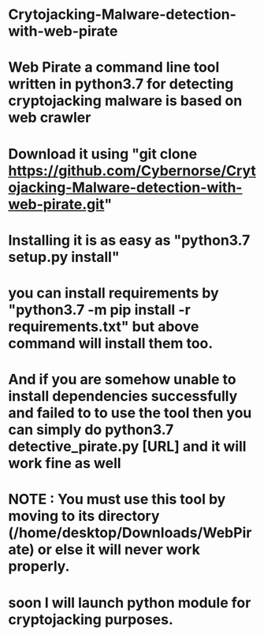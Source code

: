 # Crytojacking-Malware-detection-with-web-pirate
# Web Pirate a command line tool written in python3.7 for detecting cryptojacking malware is based on web crawler
# Download it using "git clone https://github.com/Cybernorse/Crytojacking-Malware-detection-with-web-pirate.git"
# Installing it is as easy as "python3.7 setup.py install" 
# you can install requirements by "python3.7 -m pip install -r requirements.txt" but above command will install them too.
# And if you are somehow unable to install dependencies successfully and failed to to use the tool then you can simply do python3.7 detective_pirate.py [URL] and it will work fine as well 
# NOTE : You must use this tool by moving to its directory (/home/desktop/Downloads/WebPirate) or else it will never work properly.
# soon I will launch python module for cryptojacking purposes.
